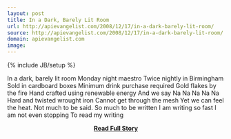 ```yaml
---
layout: post
title: In a Dark, Barely Lit Room
url: http://apievangelist.com/2008/12/17/in-a-dark-barely-lit-room/
source: http://apievangelist.com/2008/12/17/in-a-dark-barely-lit-room/
domain: apievangelist.com
image: 
---
```

{% include JB/setup %}<p>In a dark, barely lit room
Monday night maestro
Twice nightly in Birmingham
Sold in cardboard boxes
Minimum drink purchase required
Gold flakes by the fire
Hand crafted using renewable energy
And we say Na Na Na Na Na
Hard and twisted wrought iron
Cannot get through the mesh
Yet we can feel the heat.
Not much to be said.
So much to be written
I am writing so fast
I am not even stopping
To read my writing</p>
<center><p><a href="http://apievangelist.com/2008/12/17/in-a-dark-barely-lit-room/" style='padding:25px; font-sze:18px; font-weight: bold;'>Read Full Story</a></p></center>
